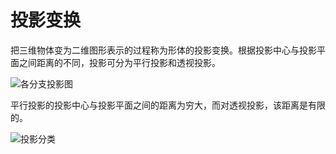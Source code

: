 # 投影变换

把三维物体变为二维图形表示的过程称为形体的投影变换。根据投影中心与投影平面之间距离的不同，投影可分为平行投影和透视投影。

![各分支投影图](https://s1.ax1x.com/2020/11/04/BgT3uT.md.png)

平行投影的投影中心与投影平面之间的距离为穷大，而对透视投影，该距离是有限的。

![投影分类](https://imgchr.com/i/BgTN59)
